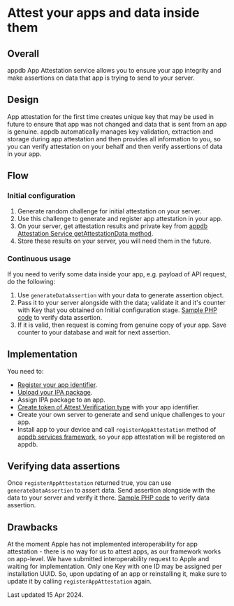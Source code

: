 # Attest your apps and data inside them

## Overall

appdb App Attestation service allows you to ensure your app integrity and make assertions on data that app is trying to send to your server.

## Design

App attestation for the first time creates unique key that may be used in future to ensure that app was not changed and data that is sent from an app is genuine.
appdb automatically manages key validation, extraction and storage during app attestation and then provides all information to you, so you can verify attestation on your behalf and then verify assertions of data in your app.

## Flow

### Initial configuration

1) Generate random challenge for initial attestation on your server.
2) Use this challenge to generate and register app attestation in your app.
3) On your server, get attestation results and private key from [appdb Attestation Service getAttestationData method](https://attestrelay.dbservices.to/v1.0/spec/).
4) Store these results on your server, you will need them in the future.

### Continuous usage

If you need to verify some data inside your app, e.g. payload of API request, do the following:

1) Use ```generateDataAssertion``` with your data to generate assertion object.
2) Pass it to your server alongside with the data; validate it and it's counter with Key that you obtained on Initial configuration stage. [Sample PHP code](#) to verify data assertion.
3) If it is valid, then request is coming from genuine copy of your app. Save counter to your database and wait for next assertion.


## Implementation

You need to:

- [Register your app identifier](https://publisher.appdb.to/apps/identifiers).
- [Upload your IPA package](https://publisher.appdb.to/apps/binary-packages).
- Assign IPA package to an app.
- [Create token of Attest Verification type](https://publisher.appdb.to/developer/tokens) with your app identifier.
- Create your own server to generate and send unique challenges to your app.
- Install app to your device and call ```registerAppAttestation``` method of [appdb services framework](#), so your app attestation will be registered on appdb.

## Verifying data assertions

Once ```registerAppAttestation``` returned true, you can use ```generateDataAssertion``` to assert data. Send assertion alongside with the data to your server and verify it there.
[Sample PHP code](#) to verify data assertion.

## Drawbacks

At the moment Apple has not implemented interoperability for app attestation - there is no way for us to attest apps, as our framework works on app-level.
We have submitted interoperability request to Apple and waiting for implementation.
Only one Key with one ID may be assigned per installation UUID. So, upon updating of an app or reinstalling it, make sure to update it by calling ```registerAppAttestation``` again.


Last updated 15 Apr 2024.
